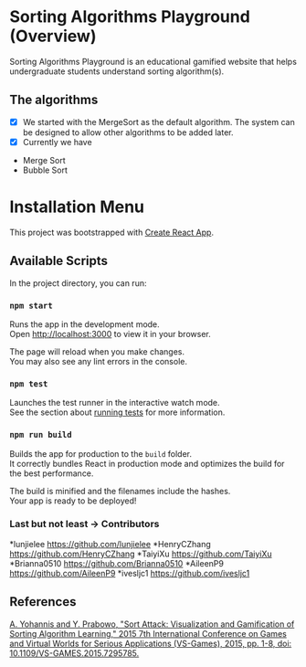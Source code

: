 # Sorting Algorithms Playground (Overview)

Sorting Algorithms Playground is an educational gamified website that helps undergraduate students understand sorting algorithm(s).

## The algorithms

* [X] We started with the MergeSort as the default algorithm. The system can be designed to allow other algorithms to be added later. 
* [X] Currently we have 
* Merge Sort
* Bubble Sort

# Installation Menu

This project was bootstrapped with [Create React App](https://github.com/facebook/create-react-app).

## Available Scripts

In the project directory, you can run:

### `npm start`

Runs the app in the development mode.\
Open [http://localhost:3000](http://localhost:3000) to view it in your browser.

The page will reload when you make changes.\
You may also see any lint errors in the console.

### `npm test`

Launches the test runner in the interactive watch mode.\
See the section about [running tests](https://facebook.github.io/create-react-app/docs/running-tests) for more information.

### `npm run build`

Builds the app for production to the `build` folder.\
It correctly bundles React in production mode and optimizes the build for the best performance.

The build is minified and the filenames include the hashes.\
Your app is ready to be deployed!

### Last but not least -> Contributors
*lunjielee https://github.com/lunjielee
*HenryCZhang https://github.com/HenryCZhang
*TaiyiXu https://github.com/TaiyiXu
*Brianna0510 https://github.com/Brianna0510
*AileenP9 https://github.com/AileenP9
*ivesljc1 https://github.com/ivesljc1

## References

[A. Yohannis and Y. Prabowo, &#34;Sort Attack: Visualization and Gamification of Sorting Algorithm Learning,&#34; 2015 7th International Conference on Games and Virtual Worlds for Serious Applications (VS-Games), 2015, pp. 1-8, doi: 10.1109/VS-GAMES.2015.7295785.](https://ieeexplore.ieee.org/document/7295785)
